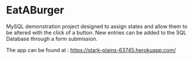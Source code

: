 # EatABurger

MySQL demonstration project designed to assign states and allow them to be altered with the click of a button. New entries can be added to the SQL Database through a form submission.

The app can be found at : https://stark-plains-63745.herokuapp.com/
